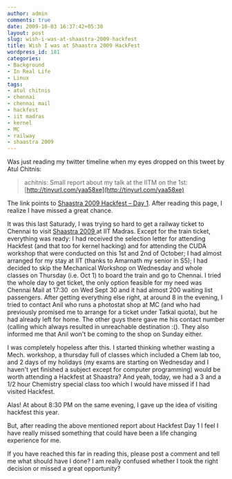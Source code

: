 ```yaml
---
author: admin
comments: true
date: 2009-10-03 16:37:42+05:30
layout: post
slug: wish-i-was-at-shaastra-2009-hackfest
title: Wish I was at Shaastra 2009 HackFest
wordpress_id: 181
categories:
- Background
- In Real Life
- Linux
tags:
- atul chitnis
- chennai
- chennai mail
- hackfest
- iit madras
- kernel
- MC
- railway
- shaastra 2009
---
```


Was just reading my twitter timeline when my eyes dropped on this tweet by Atul Chitnis:


> achitnis: Small report about my talk at the IITM on the 1st: [http://tinyurl.com/yaa58xe](http://tinyurl.com/yaa58xe)


The link points to [Shaastra 2009 Hackfest – Day 1](http://kstars.wordpress.com/2009/10/02/shaastra-2009-hackfest-day-1/). After reading this page, I realize I have missed a great chance.

It was this last Saturady, I was trying so hard to get a railway ticket to Chennai to visit [Shaastra 2009 ](http://shaastra.org)at IIT Madras. Except for the train ticket, everything was ready: I had received the selection letter for attending Hackfest (and that too for kernel hacking) and for attending the CUDA workshop that were conducted on this 1st and 2nd of October; I had almost arranged for my stay at IIT (thanks to Amarnath my senior in S5); I had decided to skip the Mechanical Workshop on Wednesday and whole classes on Thursday (i.e. Oct 1) to board the train and go to Chennai. I tried the whole day to get ticket, the only option feasible for my need was Chennai Mail at 17:30  on Wed Sept 30 and it had almost 200 waiting list passengers. After getting everything else right, at around 8 in the evening, I tried to contact Anil who runs a photostat shop at MC (and who had previously promised me to arrange for a ticket under Tatkal quota), but he had already left for home. The other guys there gave me his contact number (calling which always resulted in unreachable destination :(). They also informed me that Anil won't be coming to the shop on Sunday either.

I was completely hopeless after this. I started thinking whether wasting a Mech. workshop, a thursday full of classes which included a Chem lab too, and 2 days of my holidays (my exams are starting on Wednesday and I haven't yet finished a subject except for computer programming) would be worth attending a Hackfest at Shaastra? And yeah, today, we had a 3 and a 1/2 hour Chemistry special class too which I would have missed if I had visited Hackfest.

Alas! At about 8:30 PM on the same evening, I gave up the idea of visiting hackfest this year.

But, after reading the above mentioned report about Hackfest Day 1 I feel I have really missed something that could have been a life changing experience for me.

If you have reached this far in reading this, please post a comment and tell me what should have I done? I am really confused whether I took the right decision or missed a great opportunity?
